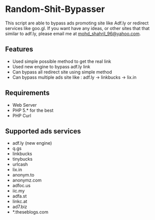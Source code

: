 Random-Shit-Bypasser
==============================

This script are able to bypass ads promoting site like Adf.ly or redirect services like goo.gl.
If you want have any ideas, or other sites that that similar to adf.ly, please email me at mohd_shahril_96@yahoo.com.

Features
---------

- Used simple possible method to get the real link
- Used new engine to bypass adf.ly link
- Can bypass all redirect site using simple method
- Can bypass multiple ads site like : adf.ly -> linkbucks -> lix.in 

Requirements
---------

- Web Server
- PHP 5.* for the best
- PHP Curl

Supported ads services
---------

- adf.ly (new engine)
- q.gs
- linkbucks
- tinybucks
- urlcash
- lix.in
- anonym.to
- anonymz.com
- adfoc.us
- iic.my
- adfa.st
- linkc.at
- ad7.biz
- *.theseblogs.com